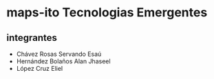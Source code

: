 # maps-ito Tecnologias Emergentes
 ## integrantes
 * Chávez Rosas Servando Esaú
 * Hernández Bolaños Alan Jhaseel
 * López Cruz Eliel
